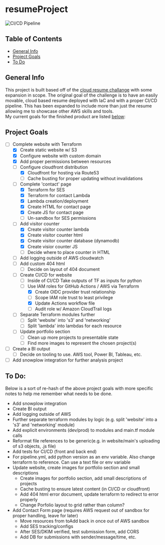 # resumeProject
![CI/CD Pipeline](https://github.com/zadealfalah/resumeProject/actions/workflows/pipeline.yml/badge.svg)
## Table of Contents
* [General Info](#general-info)
* [Project Goals](#project-goals)
* [To Do](#to-do)

## General Info
This project is built based off of the [cloud resume challange](https://cloudresumechallenge.dev/docs/the-challenge/aws/) with some expansion in scope.
The original goal of the challenge is to have an easily movable, cloud based resume deployed with IaC and with a proper CI/CD pipeline.  This has been
expanded to include more than just the resume allowing me to showcase other AWS skills and tools.  
My current goals for the finished product are listed [below](#project-goals):

## Project Goals
- [ ] Complete website with Terraform
  - [x] Create static website w/ S3
  - [x] Configure website with custom domain
  - [x] Add proper permissions between resources
  - [ ] Configure cloudfront distribution
    - [x] Cloudfront for hosting via Route53
    - [ ] Cache busting for proper updating without invalidations
  - [ ] Complete 'contact' page
    - [x] Terraform for SES
    - [x] Terraform for contact Lambda
    - [x] Lambda creation/deployment
    - [x] Create HTML for contact page
    - [x] Create JS for contact page
    - [ ] Un-sandbox for SES permissions
  - [ ] Add visitor counter
    - [x] Create visitor counter lambda
    - [x] Create visitor counter html
    - [x] Create visitor counter database (dynamodb)
    - [x] Create visior counter JS
    - [ ] Decide where to place counter in HTML
  - [ ] Add logging outside of AWS cloudwatch
  - [ ] Add custom 404 html
    - [ ] Decide on layout of 404 document
  - [ ] Create CI/CD for website
    - [ ] Inside of CI/CD Take outputs of TF as inputs for python
    - [ ] Use IAM roles for GitHub Actions / AWS via Terraform
      - [x] Create OIDC provider trust relationship
      - [ ] Scope IAM role trust to least privilege
      - [x] Update Actions workflow file
      - [ ] Audit role w/ Amazon CloudTrail logs
  - [ ] Separate Terraform modules further
    - [ ] Split 'website' into 's3' and 'networking'
    - [ ] Split 'lambda' into lambdas for each resource
  - [ ] Update portfolio section 
    - [ ] Clean up more projects to presentable state
    - [ ] Find more images to represent the chosen project(s)
- [ ] Create a BI output
  - [ ] Decide on tooling to use.  AWS tool, Power BI, Tableau, etc.
- [ ] Add snowplow integration for further analysis project

## To Do:
Below is a sort of re-hash of the above project goals with more specific notes to help me remember what needs to be done.

- Add snowplow integration
- Create BI output
- Add logging outside of AWS
- Further separate terraform modules by logic (e.g. split 'website' into a 's3' and 'networking' module)
- Add explicit environments (dev/prod) to modules and main.tf module calls
- Reformat file references to be generic(e.g. in website/main's uploading of s3 objects, .js file)
- Add tests for CI/CD (front and back end)
 - For pipeline.yml, add python version as an env variable.  Also change terraform to reference.  Can use a text file or env variable
- Update website, create images for portfolio section and small descriptions
  - Create images for portfolio section, add small descriptions of projects
  - Cache busting to ensure latest content (in CI/CD or cloudfront)
  - Add 404 html error document, update terraform to redirect to error properly
  - Change Porfolio layout to grid rather than column?
- Add Contact Form page (requires AWS request out of sandbox for proper handling, leave for later)
  - Move resources from toAdd back in once out of AWS sandbox
  - Add SES tracking/configs
  - After SES/DKIM verified, test submission form, add CORS
  - Add DB for submissions with sender/message/time, etc.